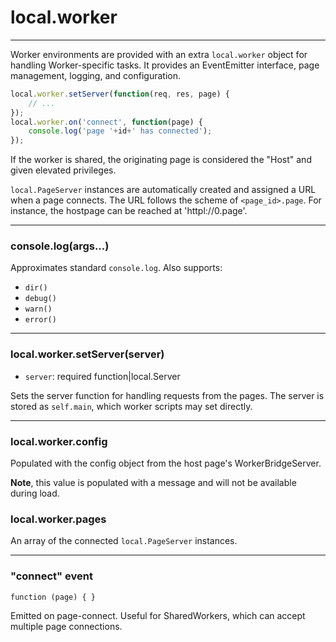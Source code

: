 local.worker
============

---

Worker environments are provided with an extra `local.worker` object for handling Worker-specific tasks. It provides an EventEmitter interface, page management, logging, and configuration.

```javascript
local.worker.setServer(function(req, res, page) {
	// ...
});
local.worker.on('connect', function(page) {
	console.log('page '+id+' has connected');
});
```

If the worker is shared, the originating page is considered the "Host" and given elevated privileges.

`local.PageServer` instances are automatically created and assigned a URL when a page connects. The URL follows the scheme of `<page_id>.page`. For instance, the hostpage can be reached at 'httpl://0.page'.

---

### console.log(args...)

Approximates standard `console.log`. Also supports:

 - `dir()`
 - `debug()`
 - `warn()`
 - `error()`

---

### local.worker.setServer(server)

 - `server`: required function|local.Server

Sets the server function for handling requests from the pages. The server is stored as `self.main`, which worker scripts may set directly.

---

### local.worker.config

Populated with the config object from the host page's WorkerBridgeServer.

**Note**, this value is populated with a message and will not be available during load.

### local.worker.pages

An array of the connected `local.PageServer` instances.

---

### "connect" event

```
function (page) { }
```

Emitted on page-connect. Useful for SharedWorkers, which can accept multiple page connections.